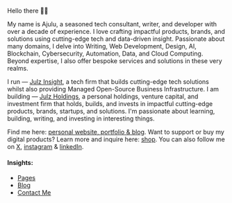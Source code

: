   <!-- Hello there! Feel free to fork this. DON'T use my data, attributions are welcomed & appreciated --> 

Hello there 👋🏽

My name is Ajulu,  a seasoned tech consultant, writer, and developer with over a decade of experience. I love crafting impactful products, brands, and solutions using cutting-edge tech and data-driven insight. Passionate about many domains, I delve into Writing, Web Development, Design, AI, Blockchain, Cybersecurity, Automation, Data, and Cloud Computing. Beyond expertise, I also offer bespoke services and solutions in these very realms.

I run — [Julz Insight](https://julzinsight.netlify.app), a tech firm that builds cutting-edge tech solutions whilst also providing Managed Open-Source Business Infrastructure. I am building — [Julz Holdings](https://julzinsight.netlify.app), a personal holdings, venture capital, and investment firm that holds, builds, and invests in impactful cutting-edge products, brands, startups, and solutions. I'm passionate about learning, building, writing, and investing in interesting things. 

Find me here: [personal website, portfolio & blog](https://stephenajulu.com). Want to support or buy my digital products? Learn more and inquire here: [shop](https://stephenajulu.gumroad.com). You can also follow me on [X](https://x.com/stephenajulu), [instagram](https://instagram.com/stephenajulu) & [linkedIn](https://linkedin.com/in/stephenajulu).


#### Insights:

<!-- BLOG-POST-LIST:START -->
- [Pages](https://stephenajulu.netlify.app/page/)
- [Blog](https://stephenajulu.netlify.app/blog/)
- [Contact Me](https://stephenajulu.netlify.app/contact/)
<!-- BLOG-POST-LIST:END -->


